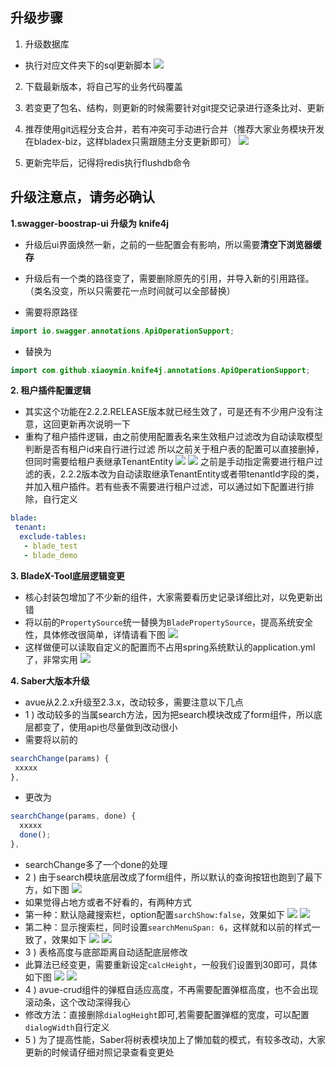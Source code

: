 ## 升级步骤
1. 升级数据库
* 执行对应文件夹下的sql更新脚本
![](../images/screenshot_1578548526673.png)

2. 下载最新版本，将自己写的业务代码覆盖

3. 若变更了包名、结构，则更新的时候需要针对git提交记录进行逐条比对、更新

4. 推荐使用git远程分支合并，若有冲突可手动进行合并（推荐大家业务模块开发在bladex-biz，这样bladex只需跟随主分支更新即可）
![](../images/screenshot_1573701268593.png)

5. 更新完毕后，记得将redis执行flushdb命令




## 升级注意点，请务必确认
 **1.swagger-boostrap-ui 升级为 knife4j**
* 升级后ui界面焕然一新，之前的一些配置会有影响，所以需要**清空下浏览器缓存**
* 升级后有一个类的路径变了，需要删除原先的引用，并导入新的引用路径。（类名没变，所以只需要花一点时间就可以全部替换）

* 需要将原路径
~~~java
import io.swagger.annotations.ApiOperationSupport;
~~~
* 替换为
~~~java
import com.github.xiaoymin.knife4j.annotations.ApiOperationSupport;
~~~




 **2. 租户插件配置逻辑**
* 其实这个功能在2.2.2.RELEASE版本就已经生效了，可是还有不少用户没有注意，这回更新再次说明一下
* 重构了租户插件逻辑，由之前使用配置表名来生效租户过滤改为自动读取模型判断是否有租户id来自行进行过滤
所以之前关于租户表的配置可以直接删掉，但同时需要给租户表继承TenantEntity
![](../images/screenshot_1576055111779.png)
![](../images/screenshot_1576055132610.png)
之前是手动指定需要进行租户过滤的表，2.2.2版本改为自动读取继承TenantEntity或者带tenantId字段的类，并加入租户插件。若有些表不需要进行租户过滤，可以通过如下配置进行排除，自行定义
~~~yaml
blade:
 tenant:
  exclude-tables:
   - blade_test
   - blade_demo
~~~

**3. BladeX-Tool底层逻辑变更**
* 核心封装包增加了不少新的组件，大家需要看历史记录详细比对，以免更新出错
* 将以前的`PropertySource`统一替换为`BladePropertySource`，提高系统安全性，具体修改很简单，详情请看下图
![](../images/screenshot_1578570749085.png)
* 这样做便可以读取自定义的配置而不占用spring系统默认的application.yml了，非常实用
![](../images/screenshot_1578570799151.png)

**4. Saber大版本升级**
* avue从2.2.x升级至2.3.x，改动较多，需要注意以下几点
* 1 ) 改动较多的当属search方法，因为把search模块改成了form组件，所以底层都变了，使用api也尽量做到改动很小
* 需要将以前的
~~~javascript
searchChange(params) {
 xxxxx
},
~~~
* 更改为
~~~javascript
searchChange(params, done) {
  xxxxx
  done();
},
~~~
* searchChange多了一个done的处理
* 2 ) 由于search模块底层改成了form组件，所以默认的查询按钮也跑到了最下方，如下图
![](../images/screenshot_1578569934587.png)
* 如果觉得占地方或者不好看的，有两种方式
* 第一种：默认隐藏搜索栏，option配置`sarchShow:false`，效果如下
 ![](../images/screenshot_1578570196362.png)
![](../images/screenshot_1578570223409.png)
* 第二种：显示搜索栏，同时设置`searchMenuSpan: 6`，这样就和以前的样式一致了，效果如下
![](../images/screenshot_1578570301307.png)
![](../images/screenshot_1578570310744.png)
* 3 ) 表格高度与底部距离自动适配底层修改
* 此算法已经变更，需要重新设定`calcHeight`，一般我们设置到30即可，具体如下图
![](../images/screenshot_1578570406617.png)
![](../images/screenshot_1578570434997.png)
* 4 ) avue-crud组件的弹框自适应高度，不再需要配置弹框高度，也不会出现滚动条，这个改动深得我心
* 修改方法：直接删除`dialogHeight`即可,若需要配置弹框的宽度，可以配置`dialogWidth`自行定义
* 5 ) 为了提高性能，Saber将树表模块加上了懒加载的模式，有较多改动，大家更新的时候请仔细对照记录查看变更处
